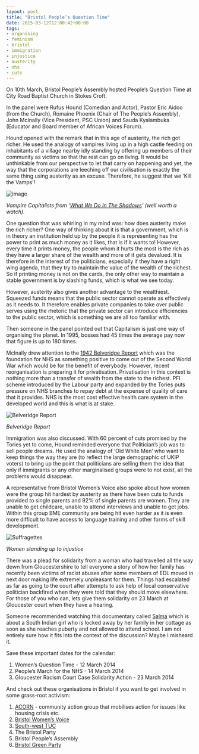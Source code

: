 ```yaml
---
layout: post
title: "Bristol People’s Question Time"
date: 2015-03-12T12:00:42+00:00
tags:
- organising
- feminism
- bristol
- immigration
- injustice
- austerity
- nhs
- cuts
---
```


On 10th March, Bristol People’s Assembly hosted People’s Question Time at City Road Baptist Church in Stokes Croft.

In the panel were Rufus Hound (Comedian and Actor), Pastor Eric Aidoo (from the Church), Romaine Phoenix (Chair of The People’s Assembly), John McInally (Vice President, PSC Union) and Sauda Kyalambuka (Educator and Board member of African Voices Forum).

Hound opened with the remark that in this age of austerity, the rich got richer. He used the analogy of vampires living up in a high castle feeding on inhabitants of a village nearby idly standing by offering up members of their community as victims so that the rest can go on living. It would be unthinkable from our perspective to let that carry on happening and yet, the way that the corporations are leeching off our civilisation is exactly the same thing using austerity as an excuse. Therefore, he suggest that we ‘Kill the Vamps’!

![image][what-we-do-image]

_Vampire Capitalists from ‘[What We Do In The Shadows][what-we-do-wiki]’ (well worth a watch)._

One question that was whirling in my mind was: how does austerity make the rich richer? One way of thinking about it is that a government, which is in theory an institution held up by the people it is representing has the power to print as much money as it likes, that is if it wants to! However, every time it prints money, the people whom it hurts the most is the rich as they have a larger share of the wealth and more of it gets devalued. It is therefore in the interest of the politicians, especially if they have a right wing agenda, that they try to maintain the value of the wealth of the richest. So if printing money is not on the cards, the only other way to maintain a stable government is by slashing funds, which is what we see today.

However, austerity also gives another advantage to the wealthiest. Squeezed funds means that the public sector cannot operate as effectively as it needs to. It therefore enables private companies to take over public serves using the rhetoric that the private sector can introduce efficiencies to the public sector, which is something we are all too familiar with.

Then someone in the panel pointed out that Capitalism is just one way of organising the planet. In 1995, bosses had 45 times the average pay now that figure is up to 180 times.

McInally drew attention to the [1942 Belveridge Report][belveridge-report-wiki] which was the foundation for NHS as something positive to come out of the Second World War which would be for the benefit of everybody. However, recent reorganisation is preparing it for privatisation. Privatisation in this context is nothing more than a transfer of wealth from the state to the richest. PFI scheme introduced by the Labour party and expanded by the Tories puts pressure on NHS branches to repay debt at the expense of quality of care that it provides. NHS is the most cost effective health care system in the developed world and this is what is at stake.

![Belveridge Report][belveridge-image]

_Belveridge Report_

Immigration was also discussed. With 60 percent of cuts promised by the Tories yet to come, Hound reminded everyone that Politician’s job was to sell people dreams. He used the analogy of ‘Old White Men’ who want to keep things the way they are (to reflect the large demographic of UKIP voters) to bring up the point that politicians are selling them the idea that only if immigrants or any other marginalised groups were to not exist, all the problems would disappear.

A representative from Bristol Women’s Voice also spoke about how women were the group hit hardest by austerity as there have been cuts to funds provided to single parents and 92% of single parents are women. They are unable to get childcare, unable to attend interviews and unable to get jobs. Within this group BME community are being hit even harder as it is even more difficult to have access to language training and other forms of skill development.

![Suffragettes][suffragettes]

_Women standing up to injustice_

There was a plead for solidarity from a woman who had travelled all the way down from Gloucestershire to tell everyone a story of how her family has recently been victims of racist abuses after some members of EDL moved in next door making life extremely unpleasant for them. Things had escalated as far as going to the court after attempts to ask help of local conservative politician backfired when they were told that they should move elsewhere. For those of you who can, lets give them solidarity on 23 March at Gloucester court when they have a hearing.

Someone recommended watching this documentary called [Salma][salma] which is about a South Indian girl who is locked away by her family in her cottage as soon as she reaches puberty and not allowed to attend school. I am not entirely sure how it fits into the context of the discussion? Maybe I misheard it.

Save these important dates for the calendar:

1.  Women’s Question Time - 12 March 2014
2.  People’s March for the NHS - 14 March 2014
3.  Gloucester Racism Court Case Solidarity Action - 23 March 2014

And check out these organisations in Bristol if you want to get involved in some grass-root activism:

1.  [ACORN][acorn] - community action group that mobilises action for issues like housing crisis etc.
2.  [Bristol Women’s Voice][womens-voice]
3.  [South-west TUC][tuc]
4.  The Bristol Party
5.  Bristol People’s Assembly
6.  [Bristol Green Party][green-party]

[acorn]: http://www.acorncommunities.org.uk
[womens-voice]: http://www.bristolwomensvoice.org.uk
[tuc]: https://www.tuc.org.uk/south-west
[green-party]: https://bristolgreenparty.org.uk
[what-we-do-wiki]: http://en.wikipedia.org/wiki/What_We_Do_in_the_Shadows
[what-we-do-image]: /images/whatwedo.jpg
[salma]: https://www.youtube.com/watch?v=u7Qrx7i9AKM
[belveridge-report-wiki]: http://en.wikipedia.org/wiki/Beveridge_Report
[belveridge-image]: /images/belveridge.jpg
[suffragettes]: /images/suff.jpg
